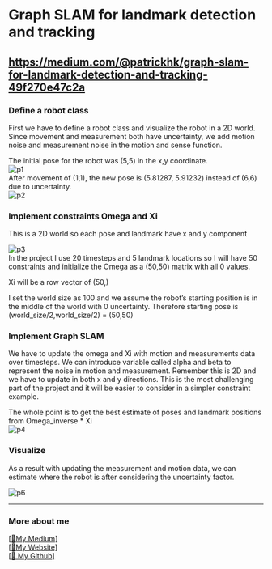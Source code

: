 # Graph SLAM for landmark detection and tracking
## https://medium.com/@patrickhk/graph-slam-for-landmark-detection-and-tracking-49f270e47c2a

### Define a robot class
First we have to define a robot class and visualize the robot in a 2D world. Since movement and measurement both have uncertainty, we add motion noise and measurement noise in the motion and sense function.

The initial pose for the robot was (5,5) in the x,y coordinate.<br/>
![p1](https://cdn-images-1.medium.com/max/800/1*luJCbUMoOUNXrfVLot4Xqg.png)<br/>
After movement of (1,1), the new pose is (5.81287, 5.91232) instead of (6,6) due to uncertainty.<br/>
![p2](https://cdn-images-1.medium.com/max/800/1*u4aSK2QpSpYxjFwyRupovg.png)<br/>

### Implement constraints Omega and Xi
This is a 2D world so each pose and landmark have x and y component<br/>

![p3](https://cdn-images-1.medium.com/max/800/1*OMZfaWkInj42JII8CN50IA.png)<br/>
In the project I use 20 timesteps and 5 landmark locations so I will have 50 constraints and initialize the Omega as a (50,50) matrix with all 0 values.<br/>

Xi will be a row vector of (50,)<br/>

I set the world size as 100 and we assume the robot’s starting position is in the middle of the world with 0 uncertainty. Therefore starting pose is (world_size/2,world_size/2) = (50,50)<br/>
### Implement Graph SLAM
We have to update the omega and Xi with motion and measurements data over timesteps. We can introduce variable called alpha and beta to represent the noise in motion and measurement. Remember this is 2D and we have to update in both x and y directions. This is the most challenging part of the project and it will be easier to consider in a simpler constraint example.<br/>

The whole point is to get the best estimate of poses and landmark positions from Omega_inverse * Xi<br/>
![p4](https://cdn-images-1.medium.com/max/800/1*uksj0RDUdRcG4Hmdh1kgQg.png)<br/>
### Visualize
As a result with updating the measurement and motion data, we can estimate where the robot is after considering the uncertainty factor.<br/>

![p6](https://cdn-images-1.medium.com/max/800/1*eQP8Bu8JpR672DRjzJyecw.png)<br/>

-------------------------------------------------------------------------------------------------------------------------------------
### More about me
[[:pencil:My Medium]](https://medium.com/@patrickhk)<br/>
[[:house_with_garden:My Website]](https://www.fiyeroleung.com/)<br/>
[[:space_invader:	My Github]](https://github.com/fiyero)<br/>
